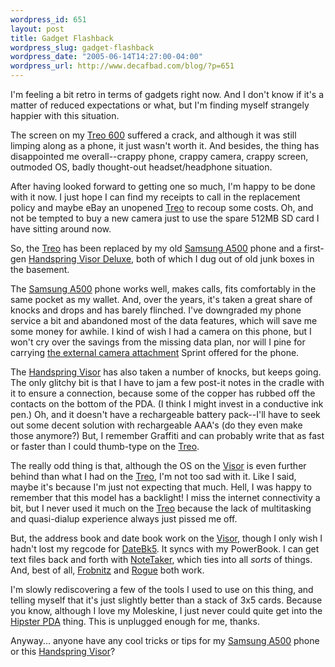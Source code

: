 ```yaml
--- 
wordpress_id: 651
layout: post
title: Gadget Flashback
wordpress_slug: gadget-flashback
wordpress_date: "2005-06-14T14:27:00-04:00"
wordpress_url: http://www.decafbad.com/blog/?p=651
---
```

I'm feeling a bit retro in terms of gadgets right now.  And I don't know if it's a matter of reduced expectations or what, but I'm finding myself strangely happier with this situation.  

The screen on my [Treo 600][treo] suffered a crack, and although it was still limping along as a phone, it just wasn't worth it.  And besides, the thing has disappointed me overall--crappy phone, crappy camera, crappy screen, outmoded OS, badly thought-out headset/headphone situation.  

After having looked forward to getting one so much, I'm happy to be done with it now.  I just hope I can find my receipts to call in the replacement policy and maybe eBay an unopened [Treo][treo] to recoup some costs.  Oh, and not be tempted to buy a new camera just to use the spare 512MB SD card I have sitting around now.

So, the [Treo][] has been replaced by my old [Samsung A500][a500] phone and a first-gen [Handspring Visor Deluxe][visor], both of which I dug out of old junk boxes in the basement.  

The [Samsung A500][a500] phone works well, makes calls, fits comfortably in the same pocket as my wallet.  And, over the years, it's taken a great share of knocks and drops and has barely flinched.  I've downgraded my phone service a bit and abandoned most of the data features, which will save me some money for awhile.  I kind of wish I had a camera on this phone, but I won't cry over the savings from the missing data plan, nor will I pine for carrying [the external camera attachment][cam] Sprint offered for the phone.

The [Handspring Visor][visor] has also taken a number of knocks, but keeps going.  The only glitchy bit is that I have to jam a few post-it notes in the cradle with it to ensure a connection, because some of the copper has rubbed off the contacts on the bottom of the PDA.  (I think I might invest in a conductive ink pen.)  Oh, and it doesn't have a rechargeable battery pack--I'll have to seek out some decent solution with rechargeable AAA's (do they even make those anymore?)  But, I remember Graffiti and can probably write that as fast or faster than I could thumb-type on the [Treo][].

The really odd thing is that, although the OS on the [Visor][] is even further behind than what I had on the [Treo][], I'm not too sad with it.  Like I said, maybe it's because I'm just not expecting that much.  Hell, I was happy to remember that this model has a backlight!  I miss the internet connectivity a bit, but I never used it much on the [Treo][] because the lack of multitasking and quasi-dialup experience always just pissed me off.  

But, the address book and date book work on the [Visor][], though I only wish I hadn't lost my regcode for [DateBk5][dtb].  It syncs with my PowerBook.  I can get text files back and forth with [NoteTaker][mnt], which ties into all *sorts* of things.  And, best of all, [Frobnitz][frob] and [Rogue][rogue] both work.
  
I'm slowly rediscovering a few of the tools I used to use on this thing, and telling myself that it's just slightly better than a stack of 3x5 cards.  Because you know, although I love my Moleskine, I just never could quite get into the [Hipster PDA][pda] thing.  This is unplugged enough for me, thanks.  

Anyway...  anyone have any cool tricks or tips for my [Samsung A500][a500] phone or this [Handspring Visor][visor]?

[Treo]: http://web.palmone.com/products/communicators/treo600_overview.jhtml
[visor]: http://www.the-gadgeteer.com/visor.html
[a500]: http://product.samsung.com/cgi-bin/nabc/prod/hhcommerce/telecommunications/sph_a500_features.jsp
[pda]: http://www.hipsterpda.com/
[cam]: http://www.steves-digicams.com/2002_reviews/pcs_vision.html
[dtb]: http://www.pimlicosoftware.com/
[rogue]: http://roguelike-palm.sourceforge.net/
[frob]: http://frobnitz.sourceforge.net/
[mnt]: http://mac-huwis.lut.ac.uk/~wis/programs/NoteTaker/NoteTaker.html
